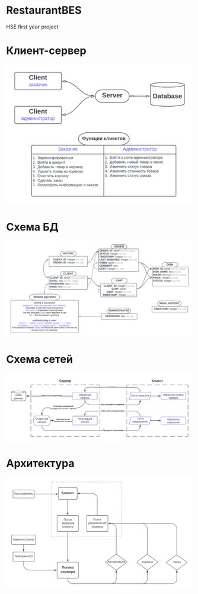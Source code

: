 # RestaurantBES
HSE first year project

# Клиент-сервер
![Клиент-Сервер](https://github.com/Goshabur/RestaurantBES/blob/main/Client-ServerModel.png)

# Схема БД
![Схема БД](https://github.com/Goshabur/RestaurantBES/blob/main/DataBaseUML.png)

# Схема сетей
![Сети](https://github.com/Goshabur/RestaurantBES/blob/main/NetworkDiagram.png)

# Архитектура
![Архитектура](https://github.com/Goshabur/RestaurantBES/blob/main/ServerUML.png)
